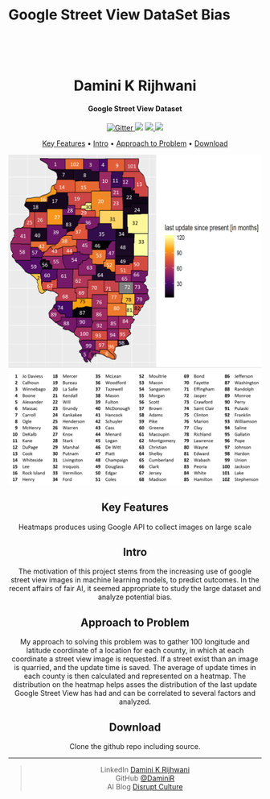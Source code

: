 # Google Street View DataSet Bias
<h1 align="center">
  <br>
  
  <br>
  Damini K Rijhwani
  <br>
</h1>

<h4 align="center"> Google Street View Dataset</h4>

<p align="center">
  <a href="https://www.python.org/">
    <img src="https://img.shields.io/badge/Made%20with-Python-1f425f.svg"
         alt="Gitter">
  </a>
  
  <a href="https://github.com/daminiR/">
  <img src="https://img.shields.io/badge/Ask%20me-anything-1abc9c.svg"></a>
  <a href="https://GitHub.com/Naereen/StrapDown.js/graphs/contributors/">
      <img src="https://img.shields.io/github/contributors/Naereen/StrapDown.js.svg">
  </a>
  <a href="https://pypi.python.org/pypi/ansicolortags/">
    <img src="https://img.shields.io/pypi/l/ansicolortags.svg">
  </a>
  
</p>

<p align="center">
   <a href="#key-features">Key Features</a> •
  <a href="#intro">Intro</a> •
  <a href="#Approach-to-Problem">Approach to Problem</a> •
  <a href="#download">Download</a>
</p>

<div id=”mainDiv”, align="center">

<div id=”mainDiv”, align="center">
 
![](heatmap_chicago.png)
![](heatmap_chicago_label.png)
## Key Features 

Heatmaps produces using Google API to collect images on large scale

## Intro 

The motivation of this project stems from the increasing use of google street view images in machine 
learning models, to predict outcomes. In the recent affairs of fair AI,
it seemed appropriate to study the large dataset and analyze potential bias.


## Approach to Problem

My approach to solving this problem was to gather 100 longitude and latitude coordinate of a location for each county,
 in which at each coordinate a street view image is requested. If a street exist than an image is quarried, and the 
 update time is saved. The average of  update times in each county is then calculated and represented on a heatmap. 
 The distribution on the heatmap helps asses the distribution of the last update Google Street View has had 
 and can be correlated to several factors and analyzed. 

## Download 
Clone the github repo including source. 


---
> LinkedIn [Damini K Rijhwani](https://www.linkedin.com/in/drijhwan)<br/>
> GitHub [@DaminiR](https://github.com/daminiR/) <br/>
> AI Blog  [Disrupt Culture](https://thedisruptculture.com/) <br/>
